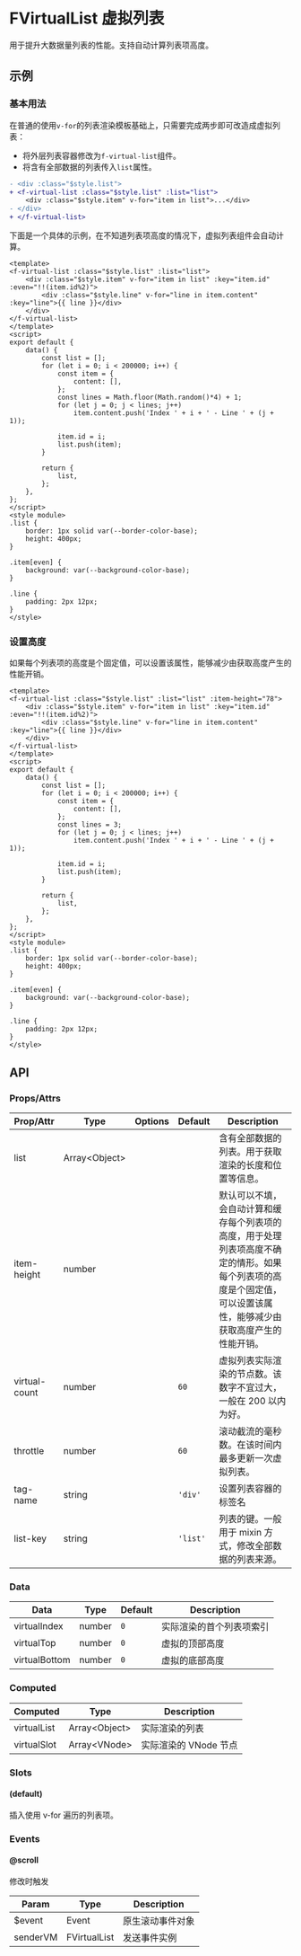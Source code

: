 <!-- 该 README.md 根据 api.yaml 和 docs/*.md 自动生成，为了方便在 GitHub 和 NPM 上查阅。如需修改，请查看源文件 -->

# FVirtualList 虚拟列表

用于提升大数据量列表的性能。支持自动计算列表项高度。

## 示例
### 基本用法

在普通的使用`v-for`的列表渲染模板基础上，只需要完成两步即可改造成虚拟列表：

- 将外层列表容器修改为`f-virtual-list`组件。
- 将含有全部数据的列表传入`list`属性。

``` diff
- <div :class="$style.list">
+ <f-virtual-list :class="$style.list" :list="list">
    <div :class="$style.item" v-for="item in list">...</div>
- </div>
+ </f-virtual-list>
```

下面是一个具体的示例，在不知道列表项高度的情况下，虚拟列表组件会自动计算。

``` vue
<template>
<f-virtual-list :class="$style.list" :list="list">
    <div :class="$style.item" v-for="item in list" :key="item.id" :even="!!(item.id%2)">
        <div :class="$style.line" v-for="line in item.content" :key="line">{{ line }}</div>
    </div>
</f-virtual-list>
</template>
<script>
export default {
    data() {
        const list = [];
        for (let i = 0; i < 200000; i++) {
            const item = {
                content: [],
            };
            const lines = Math.floor(Math.random()*4) + 1;
            for (let j = 0; j < lines; j++)
                item.content.push('Index ' + i + ' - Line ' + (j + 1));

            item.id = i;
            list.push(item);
        }

        return {
            list,
        };
    },
};
</script>
<style module>
.list {
    border: 1px solid var(--border-color-base);
    height: 400px;
}

.item[even] {
    background: var(--background-color-base);
}

.line {
    padding: 2px 12px;
}
</style>
```

### 设置高度

如果每个列表项的高度是个固定值，可以设置该属性，能够减少由获取高度产生的性能开销。

``` vue
<template>
<f-virtual-list :class="$style.list" :list="list" :item-height="78">
    <div :class="$style.item" v-for="item in list" :key="item.id" :even="!!(item.id%2)">
        <div :class="$style.line" v-for="line in item.content" :key="line">{{ line }}</div>
    </div>
</f-virtual-list>
</template>
<script>
export default {
    data() {
        const list = [];
        for (let i = 0; i < 200000; i++) {
            const item = {
                content: [],
            };
            const lines = 3;
            for (let j = 0; j < lines; j++)
                item.content.push('Index ' + i + ' - Line ' + (j + 1));

            item.id = i;
            list.push(item);
        }

        return {
            list,
        };
    },
};
</script>
<style module>
.list {
    border: 1px solid var(--border-color-base);
    height: 400px;
}

.item[even] {
    background: var(--background-color-base);
}

.line {
    padding: 2px 12px;
}
</style>
```



## API
### Props/Attrs

| Prop/Attr | Type | Options | Default | Description |
| --------- | ---- | ------- | ------- | ----------- |
| list | Array\<Object\> |  |  | 含有全部数据的列表。用于获取渲染的长度和位置等信息。 |
| item-height | number |  |  | 默认可以不填，会自动计算和缓存每个列表项的高度，用于处理列表项高度不确定的情形。如果每个列表项的高度是个固定值，可以设置该属性，能够减少由获取高度产生的性能开销。 |
| virtual-count | number |  | `60` | 虚拟列表实际渲染的节点数。该数字不宜过大，一般在 200 以内为好。 |
| throttle | number |  | `60` | 滚动截流的毫秒数。在该时间内最多更新一次虚拟列表。 |
| tag-name | string |  | `'div'` | 设置列表容器的标签名 |
| list-key | string |  | `'list'` | 列表的键。一般用于 mixin 方式，修改全部数据的列表来源。 |

### Data

| Data | Type | Default | Description |
| ---- | ---- | ------- | ----------- |
| virtualIndex | number | `0` | 实际渲染的首个列表项索引 |
| virtualTop | number | `0` | 虚拟的顶部高度 |
| virtualBottom | number | `0` | 虚拟的底部高度 |

### Computed

| Computed | Type | Description |
| -------- | ---- | ----------- |
| virtualList | Array\<Object\> | 实际渲染的列表 |
| virtualSlot | Array\<VNode\> | 实际渲染的 VNode 节点 |

### Slots

#### (default)

插入使用 v-for 遍历的列表项。

### Events

#### @scroll

修改时触发

| Param | Type | Description |
| ----- | ---- | ----------- |
| $event | Event | 原生滚动事件对象 |
| senderVM | FVirtualList | 发送事件实例 |
